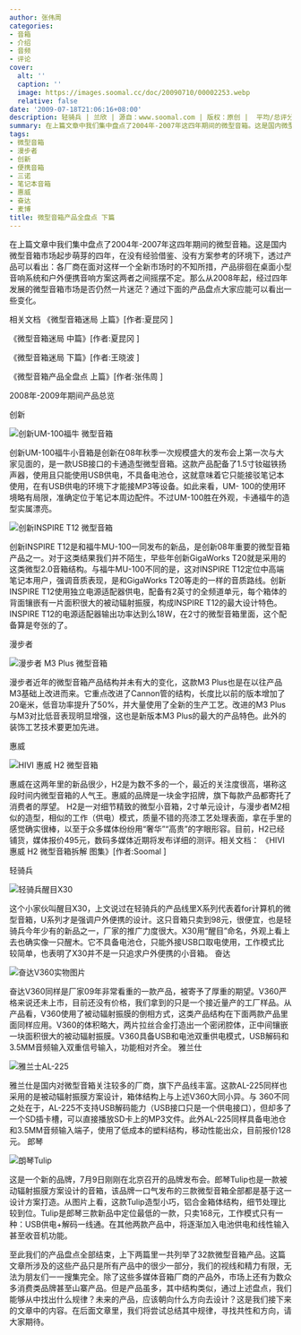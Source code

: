 ```yaml
---
author: 张伟周
categories:
- 音箱
- 介绍
- 音频
- 评论
cover:
  alt: ''
  caption: ''
  image: https://images.soomal.cc/doc/20090710/00002253.webp
  relative: false
date: '2009-07-18T21:06:16+08:00'
description: 轻骑兵 | 兰欣 | 源自：www.soomal.com | 版权：原创 |  平均/总评分：09.57/67
summary: 在上篇文章中我们集中盘点了2004年-2007年这四年期间的微型音箱。这是国内微型音箱市场起步萌芽的四年，在没有经验借鉴、没有方案参考的环境下，透过产品可以看出：各厂商在面对这样一个全新市场时的不知所措，产品徘徊在桌面小型音响系统和户外便携音响方案这两者之间摇摆不定。那么从2008年起，经过四年发展的微型音箱市场是否仍然一片迷茫？通过下面的产品盘点大家应能可以看出一些变化
tags:
- 微型音箱
- 漫步者
- 创新
- 便携音箱
- 三诺
- 笔记本音箱
- 惠威
- 奋达
- 麦博
title: 微型音箱产品全盘点 下篇
---
```


在上篇文章中我们集中盘点了2004年-2007年这四年期间的微型音箱。这是国内微型音箱市场起步萌芽的四年，在没有经验借鉴、没有方案参考的环境下，透过产品可以看出：各厂商在面对这样一个全新市场时的不知所措，产品徘徊在桌面小型音响系统和户外便携音响方案这两者之间摇摆不定。那么从2008年起，经过四年发展的微型音箱市场是否仍然一片迷茫？通过下面的产品盘点大家应能可以看出一些变化。

相关文档
《微型音箱迷局 上篇》[作者:夏昆冈 ]

《微型音箱迷局 中篇》[作者:夏昆冈 ]
 
《微型音箱迷局 下篇》[作者:王晓波 ]
 
《微型音箱产品全盘点 上篇》[作者:张伟周 ]



2008年-2009年期间产品总览

创新

![创新UM-100福牛 微型音箱](https://images.soomal.cc/doc/20090718/00002345.webp)





创新UM-100福牛小音箱是创新在08年秋季一次规模盛大的发布会上第一次与大家见面的，是一款USB接口的卡通造型微型音箱。这款产品配备了1.5寸钕磁铁扬声器，使用且只能使用USB供电，不具备电池仓，这就意味着它只能接驳笔记本使用，在有USB供电的环境下才能接MP3等设备。如此来看，UM- 100的使用环境略有局限，准确定位于笔记本周边配件。不过UM-100胜在外观，卡通福牛的造型实属漂亮。

![创新INSPIRE T12 微型音箱](https://images.soomal.cc/doc/20090718/00002346.webp)





创新INSPIRE T12是和福牛MU-100一同发布的新品，是创新08年重要的微型音箱产品之一。对于这类结果我们并不陌生，早些年创新GigaWorks T20就是采用的这类微型2.0音箱结构。与福牛MU-100不同的是，这对INSPIRE T12定位中高端笔记本用户，强调音质表现，是和GigaWorks T20等走的一样的音质路线。创新INSPIRE T12使用独立电源适配器供电，配备有2英寸的全频道单元，每个箱体的背面镶嵌有一片面积很大的被动辐射振膜，构成INSPIRE T12的最大设计特色。INSPIRE T12的电源适配器输出功率达到么18W，在2寸的微型音箱里面，这个配备算是夸张的了。

漫步者

![漫步者 M3 Plus 微型音箱](https://images.soomal.cc/doc/20090708/00002247.webp)





漫步者近年的微型音箱产品结构并未有大的变化，这款M3 Plus也是在以往产品M3基础上改进而来。它重点改进了Cannon管的结构，长度比以前的版本增加了20毫米，低音功率提升了50%，并大量使用了全新的生产工艺。改进的M3 Plus与M3对比低音表现明显增强，这也是新版本M3 Plus的最大的产品特色。此外的装饰工艺技术要更加先进。

惠威

![HIVI 惠威 H2 微型音箱](https://images.soomal.cc/doc/20090714/00002291.webp)





惠威在这两年里的新品很少，H2是为数不多的一个，最近的关注度很高，堪称这段时间内微型音箱的人气王。惠威的品牌是一块金字招牌，旗下每款产品都寄托了消费者的厚望。 H2是一对细节精致的微型小音箱，2寸单元设计，与漫步者M2相似的造型，相似的工作（供电）模式，质量不错的亮漆工艺处理表面，拿在手里的感觉确实很棒，以至于众多媒体纷纷用“奢华”“高贵”的字眼形容。目前，H2已经铺货，媒体报价495元，数码多媒体近期将发布详细的测评。相关文档： 《HIVI 惠威 H2 微型音箱拆解 图集》[作者:Soomal ]

轻骑兵

![轻骑兵醒目X30](https://images.soomal.cc/doc/20090710/00002258.webp)





这个小家伙叫醒目X30，上文说过在轻骑兵的产品线里X系列代表着for计算机的微型音箱，U系列才是强调户外便携的设计。这只音箱只卖到98元，很便宜，也是轻骑兵今年少有的新品之一，厂家的推广力度很大。X30用“醒目”命名，外观上看上去也确实像一只醒木。它不具备电池仓，只能外接USB口取电使用，工作模式比较简单，也表明了X30并不是一只追求户外便携的小音箱。
奋达

![奋达V360实物图片](https://images.soomal.cc/doc/20090710/00002253.webp)





奋达V360同样是厂家09年非常看重的一款产品，被寄予了厚重的期望。V360严格来说还未上市，目前还没有价格，我们拿到的只是一个接近量产的工厂样品。从产品看，V360使用了被动辐射振膜的倒相方式，这类产品结构在下面两款产品里面同样应用。V360的体积略大，两片拉丝合金打造出一个密闭腔体，正中间镶嵌一块面积很大的被动辐射振膜。V360具备USB和电池双重供电模式，USB解码和3.5MM音频输入双重信号输入，功能相对齐全。
雅兰仕

![雅兰士AL-225](https://images.soomal.cc/doc/20090710/00002260.webp)





雅兰仕是国内对微型音箱关注较多的厂商，旗下产品线丰富。这款AL-225同样也采用的是被动辐射振膜方案设计，箱体结构上与上述V360大同小异。与 360不同之处在于，AL-225不支持USB解码能力（USB接口只是一个供电接口），但却多了一个SD插卡槽，可以直接播放SD卡上的MP3文件。此外AL-225同样具备电池仓和3.5MM音频输入端子，使用了低成本的塑料结构，移动性能出众，目前报价128元。
郎琴

![朗琴Tulip](https://images.soomal.cc/doc/20090710/00002257.webp)





这是一个新的品牌，7月9日刚刚在北京召开的品牌发布会。郎琴Tulip也是一款被动辐射振膜方案设计的音箱，该品牌一口气发布的三款微型音箱全部都是基于这一设计方案打造。从图片上看，这款Tulip造型小巧，铝合金箱体结构，细节处理比较到位。Tulip是郎琴三款新品中定位最低的一款，只卖168元，工作模式只有一种：USB供电+解码一线通。在其他两款产品中，将逐渐加入电池供电和线性输入甚至收音机功能。

至此我们的产品盘点全部结束，上下两篇里一共列举了32款微型音箱产品。这篇文章所涉及的这些产品只是所有产品中的很少一部分，我们的视线和精力有限，无法为朋友们一一搜集完全。除了这些多媒体音箱厂商的产品外，市场上还有为数众多消费类品牌甚至山寨产品。但是产品虽多，其中结构类似，通过上述盘点，我们能够从中找出什么规律？未来的产品，应该朝向什么方向去设计？这是我们接下来的文章中的内容。在后面文章里，我们将尝试总结其中规律，寻找共性和方向，请大家期待。